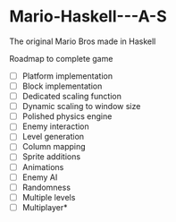 # Mario-Haskell---A-S
The original Mario Bros made in Haskell

Roadmap to complete game
- [ ] Platform implementation
- [ ] Block implementation
- [ ] Dedicated scaling function
- [ ] Dynamic scaling to window size
- [ ] Polished physics engine
- [ ] Enemy interaction
- [ ] Level generation
- [ ] Column mapping
- [ ] Sprite additions
- [ ] Animations
- [ ] Enemy AI
- [ ] Randomness
- [ ] Multiple levels
- [ ] Multiplayer*
